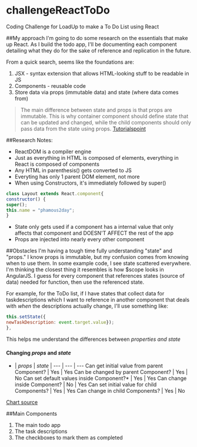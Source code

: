 # challengeReactToDo
Coding Challenge for LoadUp to make a To Do List using React

##My approach
I'm going to do some research on the essentials that make up React. As I build the todo app, I'll be documenting each component detailing what they do for the sake of reference and replication in the future.

From a quick search, seems like the foundations are:

1. JSX - syntax extension that allows HTML-looking stuff to be readable in JS
2. Components - reusable code
3. Store data via props (immutable data) and state (where data comes from)

> The main difference between state and props is that props are immutable. This is why container component should define state that can be updated and changed, while the child components should only pass data from the state using props.
[Tutorialspoint](https://www.tutorialspoint.com/reactjs/reactjs_props_overview.htm)

##Research Notes:
* ReactDOM is a compiler engine
* Just as everything in HTML is composed of elements, everything in React is composed of components
* Any HTML in parenthesis() gets converted to JS
* Everyting has only 1 parent DOM element, not more
* When using Constructors, it's immediately followed by super()

```js
class Layout extends React.component{
constructor() {
super();
this.name = "phamous2day";
}
```

* State only gets used if a component has a internal value that only affects that component and DOESN'T AFFECT the rest of the app
* Props are injected into nearly every other component


##Obstacles
I'm having a tough time fully understanding "state" and "props." I know props is immutable, but my confusion comes from knowing when to use them. In some example code, I see state scattered everywhere. I'm thinking the closest thing it resembles is how $scope looks in AngularJS. I guess for every component that references states (source of data) needed for function, then use the referenced state.

For example, for the ToDo list, if I have states that collect data for taskdescriptions which I want to reference in another component that deals with *when* the descriptions actually change, I'll use something like:

```js
this.setState({
newTaskDescription: event.target.value});
},
```
This helps me understand the differences between *properties and state*
#### Changing _props_ and _state_

- | _props_ | _state_ | 
--- | --- | --- 
Can get initial value from parent Component? | Yes | Yes
Can be changed by parent Component? | Yes | No
Can set default values inside Component?* | Yes | Yes
Can change inside Component? | No | Yes
Can set initial value for child Components? | Yes | Yes
Can change in child Components? | Yes | No

[Chart source](https://github.com/uberVU/react-guide/blob/master/props-vs-state.md)

##Main Components
1. The main todo app
2. The task descriptions
3. The checkboxes to mark them as completed



